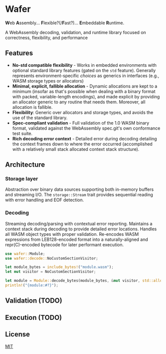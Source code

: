 # Wafer

**W**eb **A**ssembly... **F**lexible?(/**F**ast?)... **E**mbeddable
**R**untime.

A WebAssembly decoding, validation, and runtime library focused on correctness,
flexibility, and performance

## Features

- **No-std compatible flexibility** - Works in embedded environments with
  optional standard library features (gated on the `std` feature). Generally
  represents environment-specific _choices_ as generics in interfaces (e.g.,
  WASM storage types or allocators)
- **Minimal, explicit, fallible allocation** - Dynamic allocations are kept to a
  minimum (insofar as that's possible when dealing with a binary format with
  packed, variable-length encodings), and made explicit by providing an
  allocator generic to any routine that needs them. Moreover, all allocation is
  fallible.
- **Flexibility**: Generic over allocators and storage types, and avoids the use
  of the standard library.
- **Spec-compliant validation** - Full validation of the 1.0 WASM binary format,
  validated against the WebAssembly spec.git's own conformance test suite.
- **Rich decoding error context** - Detailed error during decoding detailing the
  context frames down to where the error occurred (accomplished with a
  relatively small stack allocated context stack structure).

## Architecture

### Storage layer
Abstraction over binary data sources supporting
both in-memory buffers and streaming I/O. The `storage::Stream` trait provides
sequential reading with error handling and EOF detection.

### Decoding
Streaming decoding/parsing with contextual error reporting. Maintains a
context stack during decoding to provide detailed error locations. Handles all
WASM object types with proper validation. Re-encodes WASM expressions from
LEB128-encoded format into a naturally-aligned and repr(C)-encoded bytecode for
later performant execution.

```rust
use wafer::Module;
use wafer::decode::NoCustomSectionVisitor;

let module_bytes = include_bytes!("module.wasm");
let mut visitor = NoCustomSectionVisitor;

let module = Module::decode_bytes(module_bytes, &mut visitor, std::alloc::Global)?;
println!("{module:#?}");
```

## Validation (TODO)

## Execution (TODO)

## License

[MIT](LICENSE)
